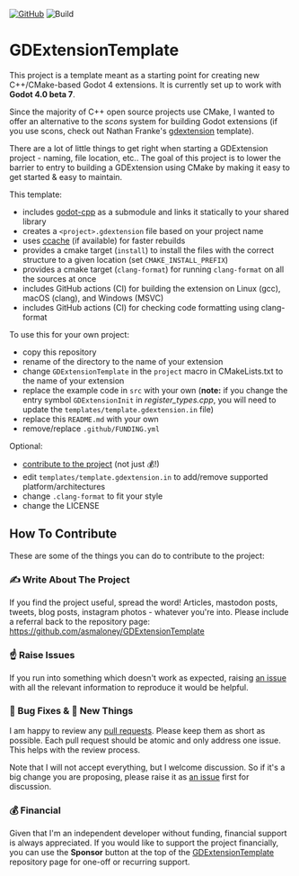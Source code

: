 [![GitHub](https://img.shields.io/github/license/asmaloney/GDExtensionTemplate)](LICENSE) ![Build](https://github.com/asmaloney/GDExtensionTemplate/actions/workflows/build.yml/badge.svg)

# GDExtensionTemplate

This project is a template meant as a starting point for creating new C++/CMake-based Godot 4 extensions. It is currently set up to work with **Godot 4.0 beta 7**.

Since the majority of C++ open source projects use CMake, I wanted to offer an alternative to the _scons_ system for building Godot extensions (if you use scons, check out Nathan Franke's [gdextension](https://github.com/nathanfranke/gdextension) template).

There are a lot of little things to get right when starting a GDExtension project - naming, file location, etc.. The goal of this project is to lower the barrier to entry to building a GDExtension using CMake by making it easy to get started & easy to maintain.

This template:

- includes [godot-cpp](https://github.com/godotengine/godot-cpp) as a submodule and links it statically to your shared library
- creates a `<project>.gdextension` file based on your project name
- uses [ccache](https://ccache.dev/) (if available) for faster rebuilds
- provides a cmake target (`install`) to install the files with the correct structure to a given location (set `CMAKE_INSTALL_PREFIX`)
- provides a cmake target (`clang-format`) for running `clang-format` on all the sources at once
- includes GitHub actions (CI) for building the extension on Linux (gcc), macOS (clang), and Windows (MSVC)
- includes GitHub actions (CI) for checking code formatting using clang-format

To use this for your own project:

- copy this repository
- rename of the directory to the name of your extension
- change `GDExtensionTemplate` in the `project` macro in CMakeLists.txt to the name of your extension
- replace the example code in `src` with your own (**note:** if you change the entry symbol `GDExtensionInit` in _register_types.cpp_, you will need to update the `templates/template.gdextension.in` file)
- replace this `README.md` with your own
- remove/replace `.github/FUNDING.yml`

Optional:

- [contribute to the project](#how-to-contribute) (not just 💰!)
- edit `templates/template.gdextension.in` to add/remove supported platform/architectures
- change `.clang-format` to fit your style
- change the LICENSE

## How To Contribute

These are some of the things you can do to contribute to the project:

### ✍ Write About The Project

If you find the project useful, spread the word! Articles, mastodon posts, tweets, blog posts, instagram photos - whatever you're into. Please include a referral back to the repository page: https://github.com/asmaloney/GDExtensionTemplate

### ☝ Raise Issues

If you run into something which doesn't work as expected, raising [an issue](https://github.com/asmaloney/GDExtensionTemplate/issues) with all the relevant information to reproduce it would be helpful.

### 🐞 Bug Fixes & 🧪 New Things

I am happy to review any [pull requests](https://github.com/asmaloney/GDExtensionTemplate/pulls). Please keep them as short as possible. Each pull request should be atomic and only address one issue. This helps with the review process.

Note that I will not accept everything, but I welcome discussion. So if it's a big change you are proposing, please raise it as [an issue](https://github.com/asmaloney/GDExtensionTemplate/issues) first for discussion.

### 💰 Financial

Given that I'm an independent developer without funding, financial support is always appreciated. If you would like to support the project financially, you can use the **Sponsor** button at the top of the [GDExtensionTemplate](https://github.com/asmaloney/GDExtensionTemplate) repository page for one-off or recurring support.
